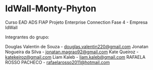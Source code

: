 # IdWall-Monty-Phyton

Curso EAD ADS FIAP 
Projeto Enterprise Connection Fase 4 - Empresa IdWall

Integrantes do grupo:

Douglas Valentin de Souza - douglas.valentin220@gmail.com
Jonatan Nogueira da Silva - jonatan.magrao92@gmail.com
Kate Queiroz - katekeiroz@gmail.com
Liam Kaleb - liam.kaleb@gmail.com
RAFAELA ROSSO PACHECO - rafaelarosso2011@hotmail.com
